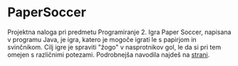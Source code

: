 # PaperSoccer
Projektna naloga pri predmetu Programiranje 2. Igra Paper Soccer, napisana v programu Java, je igra, katero je mogoče igrati le s papirjom in svinčnikom. Cilj igre je spraviti "žogo" v nasprotnikov gol, le da si pri tem omejen s različnimi potezami. Podrobnejša navodila najdeš na [strani](https://en.wikipedia.org/wiki/Paper_soccer).
